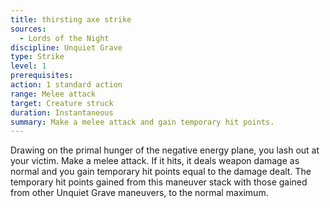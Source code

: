 ```yaml
---
title: thirsting axe strike
sources:
  - Lords of the Night
discipline: Unquiet Grave
type: Strike
level: 1
prerequisites:
action: 1 standard action
range: Melee attack
target: Creature struck
duration: Instantaneous
summary: Make a melee attack and gain temporary hit points.
---
```


Drawing on the primal hunger of the negative energy plane, you lash out at your victim. Make a melee attack. If it hits, it deals weapon damage as normal and you gain temporary hit points equal to the damage dealt. The temporary hit points gained from this maneuver stack with those gained from other Unquiet Grave maneuvers, to the normal maximum.
